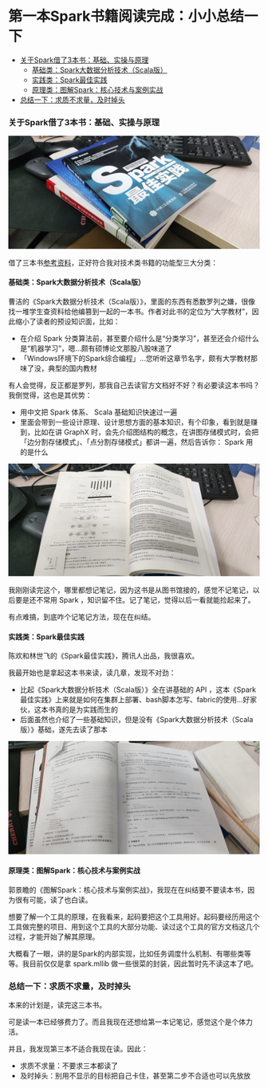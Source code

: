 # 第一本Spark书籍阅读完成：小小总结一下


<!-- @import "[TOC]" {cmd="toc" depthFrom=3 depthTo=4 orderedList=false} -->

<!-- code_chunk_output -->

- [关于Spark借了3本书：基础、实操与原理](#关于spark借了3本书基础-实操与原理)
  - [基础类：Spark大数据分析技术（Scala版）](#基础类spark大数据分析技术scala版)
  - [实践类：Spark最佳实践](#实践类spark最佳实践)
  - [原理类：图解Spark：核心技术与案例实战](#原理类图解spark核心技术与案例实战)
- [总结一下：求质不求量，及时掉头](#总结一下求质不求量及时掉头)

<!-- /code_chunk_output -->

### 关于Spark借了3本书：基础、实操与原理

![](./images/20210716231903.jpg)

借了三本书[参考资料](../../bigdata/spark/drafts/0001参考资料.md)，正好符合我对技术类书籍的功能型三大分类：

#### 基础类：Spark大数据分析技术（Scala版）

曹洁的《Spark大数据分析技术（Scala版）》，里面的东西有悉数罗列之嫌，很像找一堆学生查资料给他编篡到一起的一本书。作者对此书的定位为“大学教材”，因此缩小了读者的预设知识面，比如：
- 在介绍 Spark 分类算法前，甚至要介绍什么是“分类学习”，甚至还会介绍什么是“机器学习”，嗯...颇有硕博论文那股八股味道了
- 「Windows环境下的Spark综合编程」...您听听这章节名字，颇有大学教材那味了没，典型的国内教材

有人会觉得，反正都是罗列，那我自己去读官方文档好不好？有必要读这本书吗？我倒觉得，这也是其优势：
- 用中文把 Spark 体系、 Scala 基础知识快速过一遍
- 里面会带到一些设计原理、设计思想方面的基本知识，有个印象，看到就是赚到，比如在讲 GraphX 时，会先介绍图结构的概念，在讲图存储模式时，会把「边分割存储模式」、「点分割存储模式」都讲一遍，然后告诉你： Spark 用的是什么

![](./images/20210716231919.jpg)

我刚刚读完这个，哪里都想记笔记，因为这书是从图书馆接的，感觉不记笔记，以后要是还不常用 Spark ，知识留不住。记了笔记，觉得以后一看就能捡起来了。

有点难搞，到底咋个记笔记方法，现在在纠结。

#### 实践类：Spark最佳实践

陈欢和林世飞的《Spark最佳实践》，腾讯人出品，我很喜欢。

我最开始也是拿起这本书来读，读几章，发现不对劲：
- 比起《Spark大数据分析技术（Scala版）》全在讲基础的 API ，这本《Spark最佳实践》上来就是如何在集群上部署、bash脚本怎写、fabric的使用...好家伙，这本书真的是为实践而生的
- 后面虽然也介绍了一些基础知识，但是没有《Spark大数据分析技术（Scala版）》基础，遂先去读了那本

![](./images/20210716231927.jpg)

#### 原理类：图解Spark：核心技术与案例实战

郭景瞻的《图解Spark：核心技术与案例实战》，我现在在纠结要不要读本书，因为很有可能，读了也白读。

想要了解一个工具的原理，在我看来，起码要把这个工具用好。起码要经历用这个工具做完整的项目、用到这个工具的大部分功能、读过这个工具的官方文档这几个过程，才能开始了解其原理。

大概看了一眼，讲的是Spark的内部实现，比如任务调度什么机制、有哪些类等等。我目前仅仅是拿 spark.mllib 做一些很菜的封装，因此暂时先不读这本了吧。

### 总结一下：求质不求量，及时掉头

本来的计划是，读完这三本书。

可是读一本已经够费力了。而且我现在还想给第一本记笔记，感觉这个是个体力活。

并且，我发现第三本不适合我现在读。因此：
- 求质不求量：不要求三本都读了
- 及时掉头：别用不显示的目标把自己卡住，甚至第二步不合适也可以先放放

